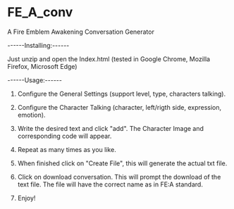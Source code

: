 # FE_A_conv
A Fire Emblem Awakening Conversation Generator

------Installing:------

Just unzip and open the Index.html (tested in Google Chrome, Mozilla Firefox, Microsoft Edge)

------Usage:------ 


1) Configure the General Settings (support level, type, characters talking).


2) Configure the Character Talking (character, left/rigth side, expression, emotion).


3) Write the desired text and click "add". The Character Image and corresponding code will appear.


4) Repeat as many times as you like.


5) When finished click on "Create File", this will generate the actual txt file.


6) Click on download conversation. This will prompt the download of the text file. The file will have the correct name as in FE:A standard.


7) Enjoy!
